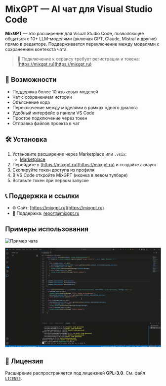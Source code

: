 # MixGPT — AI чат для Visual Studio Code

**MixGPT** — это расширение для Visual Studio Code, позволяющее общаться с 10+ LLM-моделями (включая GPT, Claude, Mistral и другие) прямо в редакторе. Поддерживается переключение между моделями с сохранением контекста чата.


> 🔐 Подключение к сервису требует регистрации и токена: [https://mixgpt.ru](https://mixgpt.ru)



## 🚀 Возможности

- Поддержка более 10 языковых моделей
- Чат с сохранением истории
- Объяснение кода
- Переключение между моделями в рамках одного диалога
- Удобный интерфейс в панели VS Code
- Простое подключение через токен
- Отправка файлов проекта в чат


## 🛠 Установка

1. Установите расширение через Marketplace или `.vsix`:
   - [Marketplace](https://marketplace.visualstudio.com/items?itemName=MixGPT.mixgpt)
2. Перейдите в [https://mixgpt.ru](https://mixgpt.ru) и создайте аккаунт
3. Скопируйте токен доступа из профиля
4. В VS Code откройте MixGPT (иконка в левом тулбаре)
5. Вставьте токен при первом запуске


## 📞 Поддержка и ссылки

- 🌐 Сайт: [https://mixgpt.ru](https://mixgpt.ru)
- 📧 Поддержка: report@mixgpt.ru


## Примеры использования

![Пример чата](assets/ChatExample.gif)

![Объясни код](assets/ExplainCodeExample.gif)


## 📝 Лицензия

Расширение распространяется под лицензией **GPL-3.0**. См. файл [`LICENSE`](./LICENSE).